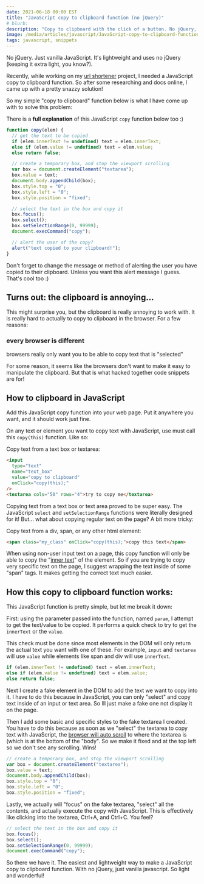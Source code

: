 ```yaml
---
date: 2021-06-18 00:00 EST
title: "JavaScript copy to clipboard function (no jQuery)"
# blurb:
description: "Copy to clipboard with the click of a button. No jQuery, just vanilla JavaScript. Simple. Lightweight."
image: /media/articles/javascript/JavaScript-copy-to-clipboard-function-lightweight-and-with-no-jQuery-2.jpg
tags: javascript, snippets
---
```


No jQuery. Just vanilla JavaScript. It's lightweight and uses no jQuery (keeping it extra light, you know?).

Recently, while working on my [url shortener](https://sizable.io) project, I needed a JavaScript copy to clipboard function. So after some researching and docs online, I came up with a pretty snazzy solution!

So my simple "copy to clipboard" function below is what I have come up with to solve this problem:

There is a **full explanation** of this JavaScript `copy` function below too :)

```javascript
function copy(elem) {
  // get the text to be copied
  if (elem.innerText != undefined) text = elem.innerText;
  else if (elem.value != undefined) text = elem.value;
  else return false;

  // create a temporary box, and stop the viewport scrolling
  var box = document.createElement("textarea");
  box.value = text;
  document.body.appendChild(box);
  box.style.top = "0";
  box.style.left = "0";
  box.style.position = "fixed";

  // select the text in the box and copy it
  box.focus();
  box.select();
  box.setSelectionRange(0, 99999);
  document.execCommand("copy");

  // alert the user of the copy?
  alert("text copied to your clipboard!");
}
```

Don't forget to change the message or method of alerting the user you have copied to their clipboard. Unless you want this alert message I guess. That's cool too :)

## Turns out: the clipboard is annoying...

This might surprise you, but the clipboard is really annoying to work with. It is really hard to actually to copy to clipboard in the browser. For a few reasons:

### every browser is different

browsers really only want you to be able to copy text that is "selected"

For some reason, it seems like the browsers don't want to make it easy to manipulate the clipboard. But that is what hacked together code snippets are for!

## How to clipboard in JavaScript

Add this JavaScript copy function into your web page. Put it anywhere you want, and it should work just fine.

On any text or element you want to copy text with JavaScript, use must call this `copy(this)` function. Like so:

Copy text from a text box or textarea:

```html
<input
  type="text"
  name="text_box"
  value="copy to clipboard"
  onClick="copy(this);"
/>
<textarea cols="50" rows="4">try to copy me</textarea>
```

Copying text from a text box or text area proved to be super easy. The JavaScript `select` and `setSelectionRange` functions were literally designed for it! But... what about copying regular text on the page? A bit more tricky:

Copy text from a div, span, or any other html element:

```html
<span class="my_class" onClick="copy(this);">copy this text</span>
```

When using non-user input text on a page, this copy function will only be able to copy the "[inner text](https://www.w3schools.com/jsref/prop_node_innertext.asp)" of the element. So if you are trying to copy very specific text on the page, I suggest wrapping the text inside of some "span" tags. It makes getting the correct text much easier.

## How this copy to clipboard function works:

This JavaScript function is pretty simple, but let me break it down:

First: using the parameter passed into the function, named `param`, I attempt to get the text/value to be copied. It performs a quick check to try to get the `innerText` or the `value`.

This check must be done since most elements in the DOM will only return the actual text you want with one of these. For example, `input` and `textarea` will use `value` while elements like span and div will use `innerText`.

```javascript
if (elem.innerText != undefined) text = elem.innerText;
else if (elem.value != undefined) text = elem.value;
else return false;
```

Next I create a fake element in the DOM to add the text we want to copy into it. I have to do this because in JavaScript, you can only "select" and copy text inside of an input or text area. So Ill just make a fake one not display it on the page.

Then I add some basic and specific styles to the fake textarea I created. You have to do this because as soon as we "select" the textarea to copy text with JavaScript, the [browser will auto scroll](/articles/css-scroll-animation-and-smooth-scrolling-with-scroll-behavior) to where the textarea is (which is at the bottom of the "body". So we make it fixed and at the top left so we don't see any scrolling. Wins!

```javascript
// create a temporary box, and stop the viewport scrolling
var box = document.createElement("textarea");
box.value = text;
document.body.appendChild(box);
box.style.top = "0";
box.style.left = "0";
box.style.position = "fixed";
```

Lastly, we actually will "focus" on the fake textarea, "select" all the contents, and actually execute the copy with JavaScript. This is effectively like clicking into the textarea, Ctrl+A, and Ctrl+C. You feel?

```javascript
// select the text in the box and copy it
box.focus();
box.select();
box.setSelectionRange(0, 99999);
document.execCommand("copy");
```

So there we have it. The easiest and lightweight way to make a JavaScript copy to clipboard function. With no jQuery, just vanilla javascript. So light and wonderful!
